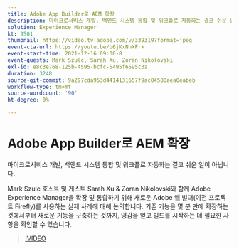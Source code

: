 ```yaml
---
title: Adobe App Builder로 AEM 확장
description: 마이크로서비스 개발, 백엔드 시스템 통합 및 워크플로 자동화는 결코 쉬운 일이 아닙니다.
solution: Experience Manager
kt: 9501
thumbnail: https://video.tv.adobe.com/v/339319?format=jpeg
event-cta-url: https://youtu.be/b6jKxNnXFrk
event-start-time: 2021-12-16 09:00-8
event-guests: Mark Szulc, Sarah Xu, Zoran Nikolovski
exl-id: e8c3e768-125b-4595-bcfc-5495f6595c3a
duration: 3248
source-git-commit: 9a297cda953d4414131657f9ac84580aea0eabeb
workflow-type: tm+mt
source-wordcount: '90'
ht-degree: 0%

---
```


# Adobe App Builder로 AEM 확장

마이크로서비스 개발, 백엔드 시스템 통합 및 워크플로 자동화는 결코 쉬운 일이 아닙니다.

Mark Szulc 호스트 및 게스트 Sarah Xu &amp; Zoran Nikolovski와 함께 Adobe Experience Manager을 확장 및 통합하기 위해 새로운 Adobe 앱 빌더(이전 프로젝트 Firefly)를 사용하는 실제 사례에 대해 논의합니다.  기존 기능을 몇 분 만에 확장하는 것에서부터 새로운 기능을 구축하는 것까지, 영감을 얻고 빌드를 시작하는 데 필요한 사항을 확인할 수 있습니다.

>[!VIDEO](https://video.tv.adobe.com/v/339319/?quality=12&learn=on)
